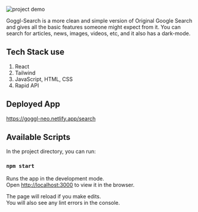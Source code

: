 ![project demo](./gifs/Goggl-neo.gif)

Goggl-Search is a more clean and simple version of Original Google Search and gives all the basic features someone might expect from it.
You can search for articles, news, images, videos, etc, and it also has a dark-mode.

## Tech Stack use
1. React
2. Tailwind
3. JavaScript, HTML, CSS
4. Rapid API

## Deployed App
https://goggl-neo.netlify.app/search

## Available Scripts

In the project directory, you can run:

### `npm start`

Runs the app in the development mode.\
Open [http://localhost:3000](http://localhost:3000) to view it in the browser.

The page will reload if you make edits.\
You will also see any lint errors in the console.
